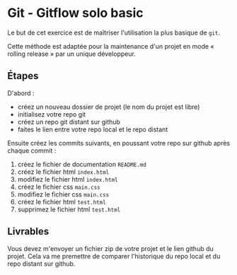 # Git - Gitflow solo basic

Le but de cet exercice est de maîtriser l'utilisation la plus basique de `git`.

Cette méthode est adaptée pour la maintenance d'un projet en mode « rolling release » par un unique développeur.

## Étapes

D'abord :

- créez un nouveau dossier de projet (le nom du projet est libre)
- initialisez votre repo git
- créez un repo git distant sur github
- faites le lien entre votre repo local et le repo distant

Ensuite créez les commits suivants, en poussant votre repo sur github après chaque commit :

1. créez le fichier de documentation `README.md`
2. créez le fichier html `index.html`
3. modifiez le fichier html `index.html`
4. créez le fichier css `main.css`
5. modifiez le fichier css `main.css`
6. créez le fichier html `test.html`
7. supprimez le fichier html `test.html`

## Livrables

Vous devez m'envoyer un fichier zip de votre projet et le lien github du projet.
Cela va me premettre de comparer l'historique du repo local et du repo distant sur github.